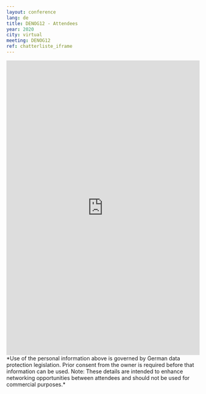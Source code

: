 ```yaml
---
layout: conference
lang: de
title: DENOG12 - Attendees
year: 2020
city: virtual
meeting: DENOG12
ref: chatterliste_iframe
---
```

<iframe src="https://www.denog.de/pretix-attendeelist/denog2020/" width="100%" height="768" frameborder="0" scrolling="yes" marginheight="0" marginwidth="0" name="Attendeelist" title="DENOG12 Attendees">
  <!-- Textalternativen werden nicht unterstützt -->
</iframe>
<br>
*Use of the personal information above is governed by German data protection legislation. Prior consent from the owner is required before that information can be used. Note: These details are intended to enhance networking opportunities between attendees and should not be used for commercial purposes.*
